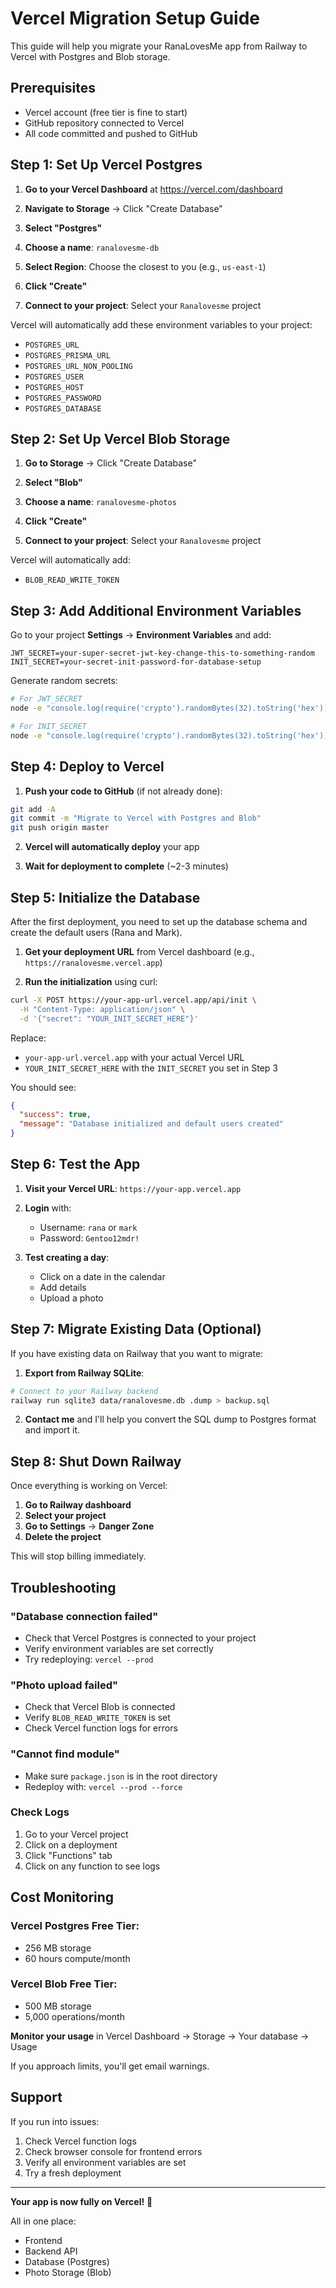 # Vercel Migration Setup Guide

This guide will help you migrate your RanaLovesMe app from Railway to Vercel with Postgres and Blob storage.

## Prerequisites

- Vercel account (free tier is fine to start)
- GitHub repository connected to Vercel
- All code committed and pushed to GitHub

## Step 1: Set Up Vercel Postgres

1. **Go to your Vercel Dashboard** at https://vercel.com/dashboard

2. **Navigate to Storage** → Click "Create Database"

3. **Select "Postgres"**

4. **Choose a name**: `ranalovesme-db`

5. **Select Region**: Choose the closest to you (e.g., `us-east-1`)

6. **Click "Create"**

7. **Connect to your project**: Select your `Ranalovesme` project

Vercel will automatically add these environment variables to your project:
- `POSTGRES_URL`
- `POSTGRES_PRISMA_URL`
- `POSTGRES_URL_NON_POOLING`
- `POSTGRES_USER`
- `POSTGRES_HOST`
- `POSTGRES_PASSWORD`
- `POSTGRES_DATABASE`

## Step 2: Set Up Vercel Blob Storage

1. **Go to Storage** → Click "Create Database"

2. **Select "Blob"**

3. **Choose a name**: `ranalovesme-photos`

4. **Click "Create"**

5. **Connect to your project**: Select your `Ranalovesme` project

Vercel will automatically add:
- `BLOB_READ_WRITE_TOKEN`

## Step 3: Add Additional Environment Variables

Go to your project **Settings** → **Environment Variables** and add:

```
JWT_SECRET=your-super-secret-jwt-key-change-this-to-something-random
INIT_SECRET=your-secret-init-password-for-database-setup
```

Generate random secrets:
```bash
# For JWT_SECRET
node -e "console.log(require('crypto').randomBytes(32).toString('hex'))"

# For INIT_SECRET
node -e "console.log(require('crypto').randomBytes(32).toString('hex'))"
```

## Step 4: Deploy to Vercel

1. **Push your code to GitHub** (if not already done):
```bash
git add -A
git commit -m "Migrate to Vercel with Postgres and Blob"
git push origin master
```

2. **Vercel will automatically deploy** your app

3. **Wait for deployment to complete** (~2-3 minutes)

## Step 5: Initialize the Database

After the first deployment, you need to set up the database schema and create the default users (Rana and Mark).

1. **Get your deployment URL** from Vercel dashboard (e.g., `https://ranalovesme.vercel.app`)

2. **Run the initialization** using curl:
```bash
curl -X POST https://your-app-url.vercel.app/api/init \
  -H "Content-Type: application/json" \
  -d '{"secret": "YOUR_INIT_SECRET_HERE"}'
```

Replace:
- `your-app-url.vercel.app` with your actual Vercel URL
- `YOUR_INIT_SECRET_HERE` with the `INIT_SECRET` you set in Step 3

You should see:
```json
{
  "success": true,
  "message": "Database initialized and default users created"
}
```

## Step 6: Test the App

1. **Visit your Vercel URL**: `https://your-app.vercel.app`

2. **Login** with:
   - Username: `rana` or `mark`
   - Password: `Gentoo12mdr!`

3. **Test creating a day**:
   - Click on a date in the calendar
   - Add details
   - Upload a photo

## Step 7: Migrate Existing Data (Optional)

If you have existing data on Railway that you want to migrate:

1. **Export from Railway SQLite**:
```bash
# Connect to your Railway backend
railway run sqlite3 data/ranalovesme.db .dump > backup.sql
```

2. **Contact me** and I'll help you convert the SQL dump to Postgres format and import it.

## Step 8: Shut Down Railway

Once everything is working on Vercel:

1. **Go to Railway dashboard**
2. **Select your project**
3. **Go to Settings** → **Danger Zone**
4. **Delete the project**

This will stop billing immediately.

## Troubleshooting

### "Database connection failed"
- Check that Vercel Postgres is connected to your project
- Verify environment variables are set correctly
- Try redeploying: `vercel --prod`

### "Photo upload failed"
- Check that Vercel Blob is connected
- Verify `BLOB_READ_WRITE_TOKEN` is set
- Check Vercel function logs for errors

### "Cannot find module"
- Make sure `package.json` is in the root directory
- Redeploy with: `vercel --prod --force`

### Check Logs
1. Go to your Vercel project
2. Click on a deployment
3. Click "Functions" tab
4. Click on any function to see logs

## Cost Monitoring

### Vercel Postgres Free Tier:
- 256 MB storage
- 60 hours compute/month

### Vercel Blob Free Tier:
- 500 MB storage
- 5,000 operations/month

**Monitor your usage** in Vercel Dashboard → Storage → Your database → Usage

If you approach limits, you'll get email warnings.

## Support

If you run into issues:
1. Check Vercel function logs
2. Check browser console for frontend errors
3. Verify all environment variables are set
4. Try a fresh deployment

---

**Your app is now fully on Vercel!** 🎉

All in one place:
- Frontend
- Backend API
- Database (Postgres)
- Photo Storage (Blob)

